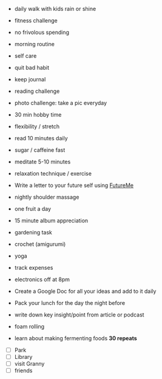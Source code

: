 


- daily walk with kids rain or shine
- fitness challenge
- no frivolous spending
- morning routine
- self care
- quit bad habit
- keep journal
- reading challenge
- photo challenge: take a pic everyday
- 30 min hobby time
- flexibility / stretch
- read 10 minutes daily
- sugar / caffeine fast
- meditate 5-10 minutes
- relaxation technique / exercise
- Write a letter to your future self using [FutureMe](https://www.futureme.org/)
- nightly shoulder massage
- one fruit a day
- 15 minute album appreciation
- gardening task
- crochet (amigurumi)
- yoga
- track expenses
- electronics off at 8pm
- Create a Google Doc for all your ideas and add to it daily
- Pack your lunch for the day the night before
- write down key insight/point from article or podcast
- foam rolling

- learn about making fermenting foods
__30 repeats__
- [ ] Park
- [ ] Library
- [ ] visit Granny
- [ ] friends
